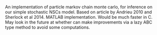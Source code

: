 An implementation of particle markov chain monte carlo, for inference on our simple stochastic NSCs model. 
Based on article by Andrieu 2010 and Sherlock et al 2014.
MATLAB implementation.
Would be much faster in C.
May look in the future at whether can make improvements via a lazy ABC type method to avoid some computations.
